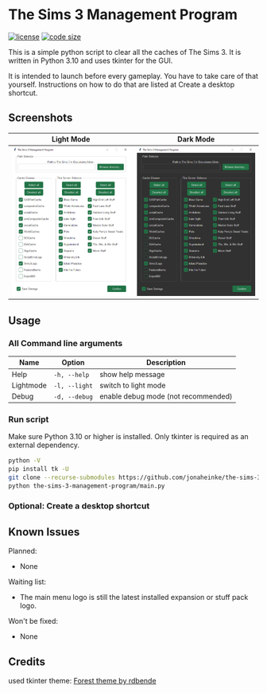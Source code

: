 # The Sims 3 Management Program

[![license](https://img.shields.io/github/license/jonaheinke/the-sims-3-management-program)](LICENSE)
[![code size](https://img.shields.io/github/languages/code-size/jonaheinke/the-sims-3-management-program)](#)

This is a simple python script to clear all the caches of The Sims 3. It is written in Python 3.10 and uses tkinter for the GUI.

It is intended to launch before every gameplay. You have to take care of that yourself. Instructions on how to do that are listed at Create a desktop shortcut.

## Screenshots

Light Mode                | Dark Mode                |
:------------------------:|:------------------------:|
![](screenshot_light.png) | ![](screenshot_dark.png) |

## Usage

### All Command line arguments

| Name      | Option        | Description                         |
|-----------|---------------|-------------------------------------|
| Help      | `-h, --help`  | show help message                   |
| Lightmode | `-l, --light` | switch to light mode                |
| Debug     | `-d, --debug` | enable debug mode (not recommended) |

### Run script

Make sure Python 3.10 or higher is installed. Only tkinter is required as an external dependency.

```bash
python -V
pip install tk -U
git clone --recurse-submodules https://github.com/jonaheinke/the-sims-3-management-program.git
python the-sims-3-management-program/main.py
```

### Optional: Create a desktop shortcut



## Known Issues

Planned:
- None

Waiting list:
- The main menu logo is still the latest installed expansion or stuff pack logo.

Won't be fixed:
- None

## Credits

used tkinter theme: [Forest theme by rdbende](https://github.com/rdbende/Forest-ttk-theme)